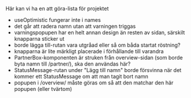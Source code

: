 Här kan vi ha en att göra-lista för projektet

- useOptimistic fungerar inte i names
- det går att radera namn utan att varningen triggas
- varningspopupen har en helt annan design än resten av sidan, särskilt knapparna sticker ut
- borde lägga till-rutan vara utgråad eller så om båda startat röstning?
- knapparna är lite märkligt placerade i förhållande till varandra
- PartnerBox-komponenten är struken från overview-sidan (som borde byta namn till /partner/), ska den användas här?
- StatusMessage-rutan under "Lägg till namn" borde försvinna när det kommer ett StatusMessage om att man tagit bort namn
- popupen i /overview/ måste göras om så att den matchar den här popupen (eller tvärtom)
